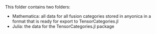 This folder contains two folders:
* Mathematica: all data for all fusion categories stored in anyonica in a format that is ready for export to TensorCategories.jl
* Julia: the data for the TensorCategories.jl package

